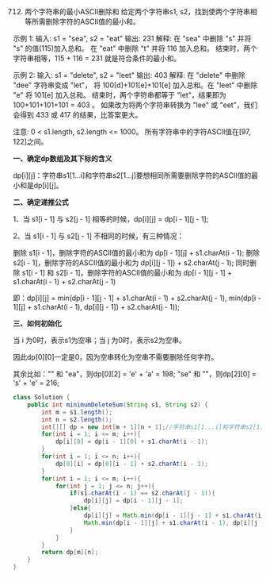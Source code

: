 

712. 两个字符串的最小ASCII删除和
给定两个字符串s1, s2，找到使两个字符串相等所需删除字符的ASCII值的最小和。

示例 1:
输入: s1 = "sea", s2 = "eat"
输出: 231
解释: 在 "sea" 中删除 "s" 并将 "s" 的值(115)加入总和。
在 "eat" 中删除 "t" 并将 116 加入总和。
结束时，两个字符串相等，115 + 116 = 231 就是符合条件的最小和。

示例 2:
输入: s1 = "delete", s2 = "leet"
输出: 403
解释: 在 "delete" 中删除 "dee" 字符串变成 "let"，
将 100[d]+101[e]+101[e] 加入总和。在 "leet" 中删除 "e" 将 101[e] 加入总和。
结束时，两个字符串都等于 "let"，结果即为 100+101+101+101 = 403 。
如果改为将两个字符串转换为 "lee" 或 "eet"，我们会得到 433 或 417 的结果，比答案更大。

注意:
0 < s1.length, s2.length <= 1000。
所有字符串中的字符ASCII值在[97, 122]之间。

**一、确定dp数组及其下标的含义**

dp[i][j]：字符串s1[1...i]和字符串s2[1...j]要想相同所需要删除字符的ASCII值的最小和是dp[i][j]。

**二、确定递推公式**

1、当 s1[i - 1] 与 s2[j - 1] 相等的时候，dp[i][j] = dp[i - 1][j - 1];

2、当 s1[i - 1] 与 s2[j - 1] 不相同的时候，有三种情况：

删除 s1[i - 1]，删除字符的ASCII值的最小和为 dp[i - 1][j] + s1.charAt(i - 1);
删除 s2[i - 1]，删除字符的ASCII值的最小和为 dp[i][j - 1]) + s2.charAt(j - 1);
同时删除 s1[i - 1] 和 s2[i - 1]，删除字符的ASCII值的最小和为 dp[i - 1][j - 1] + s1.charAt(i - 1) + s2.charAt(j - 1)

即：dp[i][j] = min(dp[i - 1][j - 1] + s1.charAt(i - 1) + s2.charAt(j - 1),
 min(dp[i - 1][j] + s1.charAt(i - 1), dp[i][j - 1]) + s2.charAt(j - 1));

**三、如何初始化**

当 i 为0时，表示s1为空串；当 j 为0时，表示s2为空串。

因此dp[0][0]一定是0，因为空串转化为空串不需要删除任何字符。

其余比如："" 和 "ea"，则dp[0][2] = 'e' + 'a' = 198; 
"se" 和 ""，则dp[2][0] = 's' + 'e' = 216;
```java
class Solution {
    public int minimumDeleteSum(String s1, String s2) {
        int m = s1.length();
        int n = s2.length();
        int[][] dp = new int[m + 1][n + 1];//字符串s1[1...i]和字符串s2[1...j]要想相同所需要删除字符的ASCII值的最小和是dp[i][j]
        for(int i = 1; i <= m; i++){
            dp[i][0] = dp[i - 1][0] + s1.charAt(i - 1);
        }
        for(int i = 1; i <= n; i++){
            dp[0][i] = dp[0][i - 1] + s2.charAt(i - 1);
        }
        for(int i = 1; i <= m; i++){
            for(int j = 1; j <= n; j++){
                if(s1.charAt(i - 1) == s2.charAt(j - 1)){
                    dp[i][j] = dp[i - 1][j - 1];
                }else{
                    dp[i][j] = Math.min(dp[i - 1][j - 1] + s1.charAt(i - 1) + s2.charAt(j - 1),
                    Math.min(dp[i - 1][j] + s1.charAt(i - 1), dp[i][j - 1] + s2.charAt(j - 1)));
                }
            }
        }
        return dp[m][n];
    }
}
```